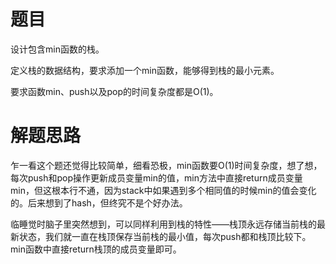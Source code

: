 # 题目

设计包含min函数的栈。

定义栈的数据结构，要求添加一个min函数，能够得到栈的最小元素。

要求函数min、push以及pop的时间复杂度都是O(1)。

# 解题思路

乍一看这个题还觉得比较简单，细看恐极，min函数要O(1)时间复杂度，想了想，每次push和pop操作更新成员变量min的值，min方法中直接return成员变量min，但这根本行不通，因为stack中如果遇到多个相同值的时候min的值会变化的。后来想到了hash，但终究不是个好办法。

临睡觉时脑子里突然想到，可以同样利用到栈的特性——栈顶永远存储当前栈的最新状态，我们就一直在栈顶保存当前栈的最小值，每次push都和栈顶比较下。min函数中直接return栈顶的成员变量即可。